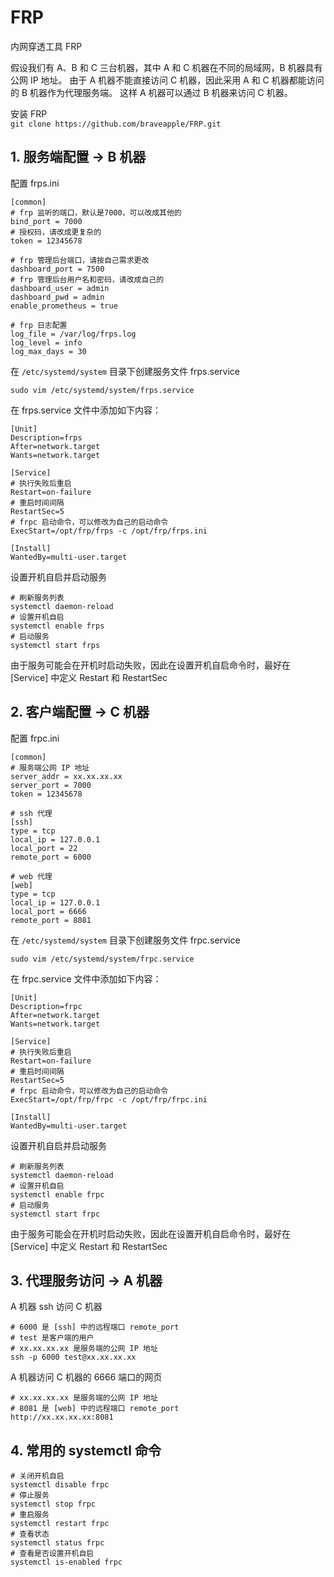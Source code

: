 # FRP
内网穿透工具 FRP

假设我们有 A、B 和 C 三台机器，其中 A 和 C 机器在不同的局域网，B 机器具有公网 IP 地址。
由于 A 机器不能直接访问 C 机器，因此采用 A 和 C 机器都能访问的 B 机器作为代理服务端。
这样 A 机器可以通过 B 机器来访问 C 机器。

安装 FRP  
`git clone https://github.com/braveapple/FRP.git`

## 1. 服务端配置 -> B 机器

配置 frps.ini 
```
[common]
# frp 监听的端口，默认是7000，可以改成其他的
bind_port = 7000
# 授权码，请改成更复杂的
token = 12345678

# frp 管理后台端口，请按自己需求更改
dashboard_port = 7500
# frp 管理后台用户名和密码，请改成自己的
dashboard_user = admin
dashboard_pwd = admin
enable_prometheus = true

# frp 日志配置
log_file = /var/log/frps.log
log_level = info
log_max_days = 30
```

在 `/etc/systemd/system` 目录下创建服务文件 frps.service
```
sudo vim /etc/systemd/system/frps.service
```

在 frps.service 文件中添加如下内容：
```
[Unit]
Description=frps
After=network.target
Wants=network.target

[Service]
# 执行失败后重启
Restart=on-failure
# 重启时间间隔
RestartSec=5
# frpc 启动命令，可以修改为自己的启动命令
ExecStart=/opt/frp/frps -c /opt/frp/frps.ini

[Install]
WantedBy=multi-user.target
```

设置开机自启并启动服务
```
# 刷新服务列表
systemctl daemon-reload
# 设置开机自启
systemctl enable frps
# 启动服务
systemctl start frps
```
由于服务可能会在开机时启动失败，因此在设置开机自启命令时，最好在 [Service] 中定义 Restart 和 RestartSec

## 2. 客户端配置 -> C 机器

配置 frpc.ini
```
[common]
# 服务端公网 IP 地址
server_addr = xx.xx.xx.xx
server_port = 7000
token = 12345678

# ssh 代理
[ssh]
type = tcp
local_ip = 127.0.0.1
local_port = 22
remote_port = 6000

# web 代理
[web]
type = tcp
local_ip = 127.0.0.1
local_port = 6666
remote_port = 8081
```

在 `/etc/systemd/system` 目录下创建服务文件 frpc.service
```
sudo vim /etc/systemd/system/frpc.service
```

在 frpc.service 文件中添加如下内容：
```
[Unit]
Description=frpc
After=network.target
Wants=network.target

[Service]
# 执行失败后重启
Restart=on-failure
# 重启时间间隔
RestartSec=5
# frpc 启动命令，可以修改为自己的启动命令
ExecStart=/opt/frp/frpc -c /opt/frp/frpc.ini

[Install]
WantedBy=multi-user.target
```

设置开机自启并启动服务
```
# 刷新服务列表
systemctl daemon-reload
# 设置开机自启
systemctl enable frpc
# 启动服务
systemctl start frpc
```
由于服务可能会在开机时启动失败，因此在设置开机自启命令时，最好在 [Service] 中定义 Restart 和 RestartSec

## 3. 代理服务访问 -> A 机器

A 机器 ssh 访问 C 机器
```
# 6000 是 [ssh] 中的远程端口 remote_port
# test 是客户端的用户
# xx.xx.xx.xx 是服务端的公网 IP 地址
ssh -p 6000 test@xx.xx.xx.xx
```

A 机器访问 C 机器的 6666 端口的网页
```
# xx.xx.xx.xx 是服务端的公网 IP 地址
# 8081 是 [web] 中的远程端口 remote_port
http://xx.xx.xx.xx:8081
```

## 4. 常用的 systemctl 命令
```
# 关闭开机自启
systemctl disable frpc
# 停止服务
systemctl stop frpc
# 重启服务
systemctl restart frpc
# 查看状态
systemctl status frpc
# 查看是否设置开机自启
systemctl is-enabled frpc
```
